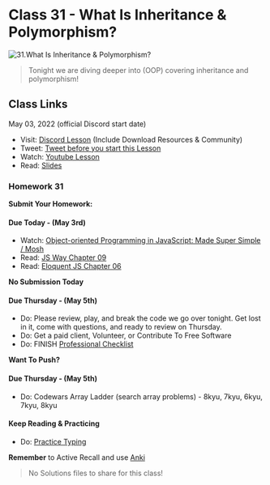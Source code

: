 # Class 31 - What Is Inheritance & Polymorphism?

![31.What Is Inheritance & Polymorphism?](https://cdn.hashnode.com/res/hashnode/image/upload/v1676664760157/RbpSEIOmt.png?auto=compress)

> Tonight we are diving deeper into (OOP) covering inheritance and polymorphism!

## Class Links

May 03, 2022 (official Discord start date)

- Visit: [Discord Lesson](https://discord.com/channels/735923219315425401/738891289071714388/971162583497318409) (Include Download Resources & Community)
- Tweet: [Tweet before you start this Lesson](https://twitter.com/leonnoel/status/1521603078406897664)
- Watch: [Youtube Lesson](https://youtu.be/PD-dx92RJtg)
- Read: [Slides](https://slides.com/leonnoel/100devs2-javascript-oop-part-2)

### Homework 31

**Submit Your Homework:**

#### Due Today - (May 3rd)

- Watch: [Object-oriented Programming in JavaScript: Made Super Simple / Mosh](https://youtu.be/PFmuCDHHpwk)
- Read: [JS Way Chapter 09](https://github.com/thejsway/thejsway/blob/master/manuscript/chapter09.md)
- Read: [Eloquent JS Chapter 06](https://eloquentjavascript.net/06_object.html)

**No Submission Today**

#### Due Thursday - (May 5th)

- Do: Please review, play, and break the code we go over tonight. Get lost in it, come with questions, and ready to review on Thursday.
- Do: Get a paid client, Volunteer, or Contribute To Free Software
- Do: FINISH [Professional Checklist](https://docs.google.com/document/d/1L2vTX3qvLhoGHeG5cVD2ljCfRGr1uJ_Gf-hNZj9KzTg)

**Want To Push?**

#### Due Thursday - (May 5th)

- Do: Codewars Array Ladder (search array problems) - 8kyu, 7kyu, 6kyu, 7kyu, 8kyu

#### Keep Reading & Practicing

- Do: [Practice Typing](https://www.keybr.com/)

**Remember** to Active Recall and use [Anki](https://apps.ankiweb.net/)

> No Solutions files to share for this class!
